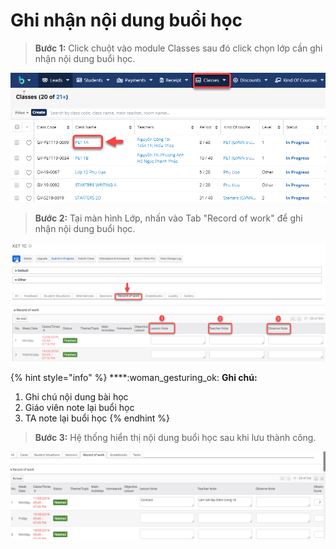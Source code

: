 # Ghi nhận nội dung buổi học

> **Bước 1:** Click chuột vào module Classes sau đó click chọn lớp cần ghi nhận nội dung buổi học.

![](../../.gitbook/assets/NDbuoihoc.png)

> **Bước 2:** Tại màn hình Lớp, nhấn vào Tab "Record of work" để ghi nhận nội dung buổi học.

![](../../.gitbook/assets/NDBuoihoc1.png)

{% hint style="info" %}
****:woman\_gesturing\_ok: **Ghi chú:**

1. Ghi chú nội dung bài học
2. Giáo viên note lại buổi học
3. TA note lại buổi học
{% endhint %}

> **Bước 3:** Hệ thống hiển thị nội dung buổi học sau khi lưu thành công.

![](../../.gitbook/assets/NDbuoihoc2.png)
